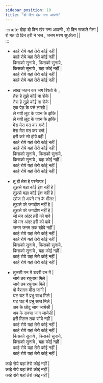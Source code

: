 ```yaml
---
sidebar_position: 10
title: "दो दिन खेर मना आपणी"
---
```


:::note दोहा 
दो दिन खेर मना आपणी , दो दिन सजाले मेला | <br/>
रो मत दो दिन हरी ने भज , जनम मरण सुधरेला ||  
:::

- काहे रोये यहां तेरो कोई नहीं |<br/>
काहे रोये यहां तेरो कोई नहीं |<br/>
किसको सुनाये , किसको सुनाये,<br/>
किसको सुनाये , यहा कोई नहीं |<br/>
काहे रोये यहां तेरो कोई नहीं |<br/>
काहे रोये यहां तेरो कोई नहीं |

- लाख जतन कर जग रिश्तो के ,<br/>
तेरा हे तुझे कोई ना रोके |<br/>
तेरा हे तुझे कोई ना रोके |<br/>
एक पेड़ के पत्ते लाखो |<br/>
ले गयी लूट के पवन के झोंके |<br/>
ले गयी लूट के पवन के झोंके |<br/>
मेरा मेरा मत कर बन्दे |<br/>
मेरा मेरा मत कर बन्दे |<br/>
हरी करे सो होये वही |<br/>
काहे रोये यहां तेरो कोई नहीं |<br/>
काहे रोये यहां तेरो कोई नहीं |<br/>
किसको सुनाये , किसको सुनाये,<br/>
किसको सुनाये , यहा कोई नहीं |<br/>
काहे रोये यहां तेरो कोई नहीं |<br/>
काहे रोये यहां तेरो कोई नहीं |

- तू ही तेरा हे परमेश्वर |<br/>
तुझसे बड़ा कोई ईश नहीं हे |<br/>
तुझसे बड़ा कोई ईश नहीं हे |<br/>
खोज ले अपने मन के भीतर |<br/>
तुझसे परे जगदीश नहीं हे |<br/>
तुझसे परे जगदीश नहीं हे |<br/>
जो मन अंदर हरी को पावे |<br/>
जो मन अंदर हरी को पावे |<br/>
जनम जनम तक खोवे नहीं |<br/>
काहे रोये यहां तेरो कोई नहीं |<br/>
काहे रोये यहां तेरो कोई नहीं |<br/>
किसको सुनाये , किसको सुनाये,<br/>
किसको सुनाये , यहा कोई नहीं |<br/>
काहे रोये यहां तेरो कोई नहीं |<br/>
काहे रोये यहां तेरो कोई नहीं |<br/>

- तुलसी मन में शबरी वन में |<br/>
जागे तब रघुनाथ मिले |<br/>
जागे तब रघुनाथ मिले |<br/>
वो बैरागन मीरा जागी |<br/>
घट घट में प्रभु साथ मिले |<br/>
घट घट में प्रभु साथ मिले |<br/>
अब के छोटू जाग जायेसी |<br/>
अब के रावणा जाग जायेसी |<br/>
हरी मिलन तक सोये नहीं |<br/>
काहे रोये यहां तेरो कोई नहीं |<br/>
काहे रोये यहां तेरो कोई नहीं |<br/>
किसको सुनाये , किसको सुनाये,<br/>
किसको सुनाये , यहा कोई नहीं |<br/>
काहे रोये यहां तेरो कोई नहीं |<br/>
काहे रोये यहां तेरो कोई नहीं |<br/>

काहे रोये यहां तेरो कोई नहीं |<br/>
काहे रोये यहां तेरो कोई नहीं |<br/>
काहे रोये यहां तेरो कोई नहीं |
